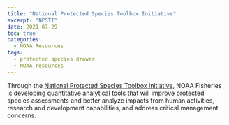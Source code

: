 ```yaml
---
title: "National Protected Species Toolbox Initiative"
excerpt: "NPSTI"
date: 2021-07-29
toc: true
categories:
  - NOAA Resources
tags:
  - protected species drawer
  - NOAA resources
---
```


Through the [National Protected Species Toolbox Initiative](https://www.fisheries.noaa.gov/national/population-assessments/national-protected-species-toolbox-initiative), NOAA Fisheries is developing quantitative analytical tools that will improve protected species assessments and better analyze impacts from human activities, research and development capabilities, and address critical management concerns. 

